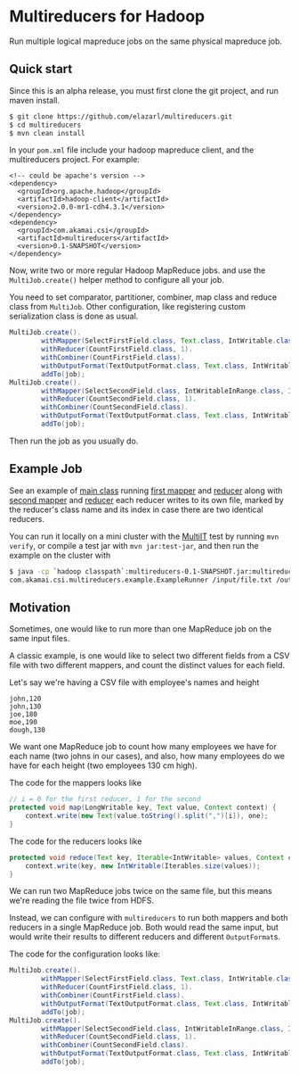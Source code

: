 Multireducers for Hadoop
========================

Run multiple logical mapreduce jobs on the same physical mapreduce job.
 
Quick start
-----------

Since this is an alpha release, you must first clone the git project, and run
maven install.

```bash
$ git clone https://github.com/elazarl/multireducers.git
$ cd multireducers
$ mvn clean install
```

In your `pom.xml` file include your hadoop mapreduce client, and the multireducers
project. For example:

```maven
<!-- could be apache's version -->
<dependency>
  <groupId>org.apache.hadoop</groupId>
  <artifactId>hadoop-client</artifactId>
  <version>2.0.0-mr1-cdh4.3.1</version>
</dependency>
<dependency>
  <groupId>com.akamai.csi</groupId>
  <artifactId>multireducers</artifactId>
  <version>0.1-SNAPSHOT</version>
</dependency>
```

Now, write two or more regular Hadoop MapReduce jobs. and use the
`MultiJob.create()` helper method to configure all your job.

You need to set comparator, partitioner, combiner, map class
and reduce class from `MultiJob`. Other configuration, like registering
custom serialization class is done as usual.

```java
MultiJob.create().
        withMapper(SelectFirstField.class, Text.class, IntWritable.class).
        withReducer(CountFirstField.class, 1).
        withCombiner(CountFirstField.class).
        withOutputFormat(TextOutputFormat.class, Text.class, IntWritable.class).
        addTo(job);
MultiJob.create().
        withMapper(SelectSecondField.class, IntWritableInRange.class, IntWritable.class).
        withReducer(CountSecondField.class, 1).
        withCombiner(CountSecondField.class).
        withOutputFormat(TextOutputFormat.class, Text.class, IntWritable.class).
        addTo(job);
```

Then run the job as you usually do.

Example Job
-----------

See an example of
[main class](src/test/java/com/akamai/csi/multireducers/example/ExampleRunner.java)
running 
[first mapper](src/test/java/com/akamai/csi/multireducers/example/SelectFirstField.java)
and [reducer](src/test/java/com/akamai/csi/multireducers/example/CountFirstField.java)
along with
[second mapper](src/test/java/com/akamai/csi/multireducers/example/SelectSecondField.java)
and [reducer](src/test/java/com/akamai/csi/multireducers/example/CountSecondField.java)
each reducer writes to its own file, marked by the reducer's class name and its index
in case there are two identical reducers.

You can run it locally on a mini cluster with the
[MultiIT](src/test/java/com/akamai/csi/multireducers/MultiIT.java) test by running
`mvn verify`, or compile a test jar with `mvn jar:test-jar`, and then run
the example on the cluster with

```bash
$ java -cp `hadoop classpath`:multireducers-0.1-SNAPSHOT.jar:multireducers-0.1-SNAPSHOT-tests.jar \
com.akamai.csi.multireducers.example.ExampleRunner /input/file.txt /output/dir
```

Motivation
----------

Sometimes, one would like to run more than one MapReduce job on the same input files.

A classic example, is one would like to select two different fields from a CSV file
with two different mappers, and count the distinct values for each field.

Let's say we're having a CSV file with employee's names and height

```csv
john,120
john,130
joe,180
moe,190
dough,130
```

We want one MapReduce job to count how many employees we have for each name (two johns
in our cases), and also, how many employees do we have for each height (two employees
130 cm high).

The code for the mappers looks like

```java
// i = 0 for the first reducer, 1 for the second
protected void map(LongWritable key, Text value, Context context) {
    context.write(new Text(value.toString().split(",")[i]), one);
}
```

The code for the reducers looks like

```java
protected void reduce(Text key, Iterable<IntWritable> values, Context context) {
    context.write(key, new IntWritable(Iterables.size(values));
}
```

We can run two MapReduce jobs twice on the same file, but this means we're reading
the file twice from HDFS.

Instead, we can configure with `multireducers` to run both mappers and both reducers
in a single MapReduce job. Both would read the same input, but would write their
results to different reducers and different `OutputFormat`s.

The code for the configuration looks like:

```java
MultiJob.create().
        withMapper(SelectFirstField.class, Text.class, IntWritable.class).
        withReducer(CountFirstField.class, 1).
        withCombiner(CountFirstField.class).
        withOutputFormat(TextOutputFormat.class, Text.class, IntWritable.class).
        addTo(job);
MultiJob.create().
        withMapper(SelectSecondField.class, IntWritableInRange.class, IntWritable.class).
        withReducer(CountSecondField.class, 1).
        withCombiner(CountSecondField.class).
        withOutputFormat(TextOutputFormat.class, Text.class, IntWritable.class).
        addTo(job);
```